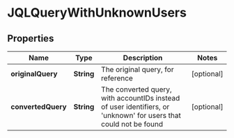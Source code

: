 # JQLQueryWithUnknownUsers

## Properties
Name | Type | Description | Notes
------------ | ------------- | ------------- | -------------
**originalQuery** | **String** | The original query, for reference |  [optional]
**convertedQuery** | **String** | The converted query, with accountIDs instead of user identifiers, or &#x27;unknown&#x27; for users that could not be found |  [optional]
